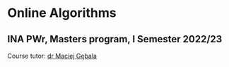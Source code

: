# Online Algorithms
## INA PWr, Masters program, I Semester 2022/23

Course tutor: [dr Maciej Gębala](https://cs.pwr.edu.pl/gebala/)
